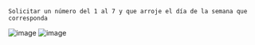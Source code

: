     Solicitar un número del 1 al 7 y que arroje el día de la semana que corresponda

![image](https://user-images.githubusercontent.com/113804525/196007497-8cca6836-e9e5-4b56-9a49-d3733ce7d78e.png)
![image](https://user-images.githubusercontent.com/113804525/196007503-76d2c521-1de5-4788-adae-6026a24f51ee.png)
